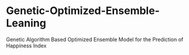# Genetic-Optimized-Ensemble-Leaning
Genetic Algorithm Based Optimized Ensemble Model for the Prediction of Happiness Index
